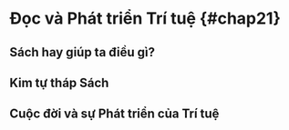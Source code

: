 
# Đọc và Phát triển Trí tuệ {#chap21}

## Sách hay giúp ta điều gì?

## Kim tự tháp Sách

## Cuộc đời và sự Phát triển của Trí tuệ
